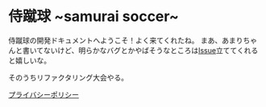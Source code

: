 # 侍蹴球 ~samurai soccer~

侍蹴球の開発ドキュメントへようこそ！よく来てくれたね。
まあ、あまりちゃんと書いてないけど、明らかなバグとかやばそうなところは[Issue](https://github.com/watson70percent/SAMURAI-SOCCER/issues)立ててくれると嬉しいな。

そのうちリファクタリング大会やる。

[プライバシーポリシー](https://watson70percent.github.io/SAMURAI-SOCCER/articles/privacypolicy.html)
